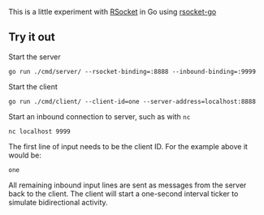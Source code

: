 This is a little experiment with [RSocket](https://rsocket.io/) in Go using [rsocket-go](https://pkg.go.dev/github.com/rsocket/rsocket-go)

## Try it out

Start the server
```shell
go run ./cmd/server/ --rsocket-binding=:8888 --inbound-binding=:9999
```

Start the client
```shell
go run ./cmd/client/ --client-id=one --server-address=localhost:8888
```

Start an inbound connection to server, such as with `nc`

```shell
nc localhost 9999
```

The first line of input needs to be the client ID. For the example above it would be:

```
one
```

All remaining inbound input lines are sent as messages from the server back to the client. The client will start a one-second interval ticker to simulate bidirectional activity.